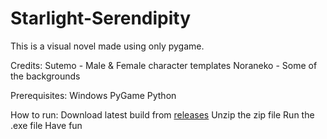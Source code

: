 # Starlight-Serendipity
This is a visual novel made using only pygame.

Credits:
Sutemo - Male & Female character templates
Noraneko - Some of the backgrounds

Prerequisites:
Windows
PyGame
Python

How to run:
Download latest build from [releases]([url](https://github.com/Ronald-tru/Starlight-Serendipity/releases/tag/Game)https://github.com/Ronald-tru/Starlight-Serendipity/releases/tag/Game)
Unzip the zip file
Run the .exe file
Have fun

